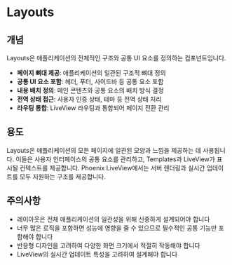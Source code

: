 # Layouts

## 개념

Layouts은 애플리케이션의 전체적인 구조와 공통 UI 요소를 정의하는 컴포넌트입니다.

- **페이지 뼈대 제공**: 애플리케이션의 일관된 구조적 뼈대 정의
- **공통 UI 요소 포함**: 헤더, 푸터, 사이드바 등 공통 요소 포함
- **내용 배치 정의**: 메인 콘텐츠와 공통 요소의 배치 방식 결정
- **전역 상태 접근**: 사용자 인증 상태, 테마 등 전역 상태 처리
- **라우팅 통합**: LiveView 라우팅과 통합되어 페이지 전환 관리

## 용도

Layouts은 애플리케이션의 모든 페이지에 일관된 모양과 느낌을 제공하는 데 사용됩니다. 이들은 사용자 인터페이스의 공통 요소를 관리하고, Templates과 LiveView가 표시될 컨텍스트를 제공합니다. Phoenix LiveView에서는 서버 렌더링과 실시간 업데이트를 모두 지원하는 구조를 제공합니다.


## 주의사항

- 레이아웃은 전체 애플리케이션의 일관성을 위해 신중하게 설계되어야 합니다
- 너무 많은 로직을 포함하면 성능에 영향을 줄 수 있으므로 필수적인 공통 기능만 포함해야 합니다
- 반응형 디자인을 고려하여 다양한 화면 크기에서 적절히 작동해야 합니다
- LiveView의 실시간 업데이트 특성을 고려하여 설계해야 합니다

